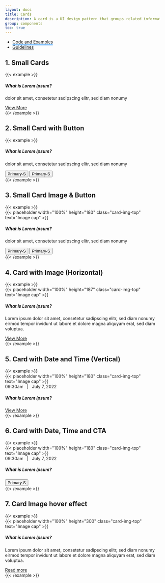```yaml
---
layout: docs
title: Cards
description: A card is a UI design pattern that groups related information in a flexible-size container visually resembling a playing card.
group: components
toc: true
---
```


<ul class="nav nav-tabs mb-3 primary-tab" id="primary-tabs" role="tablist">
  <li class="nav-item" role="presentation" style="margin-bottom:0;">
    <a class="nav-link active" style="border-bottom:3px solid #3399FF" href="../card/">Code and Examples </a>
  </li>
  </li>
  <li class="nav-item" role="presentation" style="margin-bottom:0;">
   <a class="nav-link" href="../card-anatomy/">Guidelines  </a>
  </li>
</ul>


## 1. Small Cards

<div class="grey-box p-0">
  {{< example >}}
  <div class="row">
    <div class="col-sm-4">
      <div class="card ds-card">
        <div class="card-body">
          <h5 class="card-title">What is Lorem Ipsum?</h5>
          <p class="card-text mb-3">dolor sit amet, consetetur sadipscing elitr, sed diam nonumy</p>
          <a class="action-icon" href="#"><span>View More</span><i class="icon bb-icon-arrow  font-10 theme-color"></i></a>
        </div>
      </div>
    </div>
  </div>
  {{< /example >}}
</div>


## 2. Small Card with Button

<div class="grey-box p-0">
  {{< example >}}
  <div class="row">
    <div class="col-sm-4">
    <div class="card ds-card">
      <div class="card-body">
        <h5 class="card-title">What is Lorem Ipsum?</h5>
        <p class="card-text mb-3">dolor sit amet, consetetur sadipscing elitr, sed diam nonumy</p>
        <button class="btn btn-primary-outline btn-ripple ds-btn-primary-outline ds-btn-small me-2">Primary-S</button>
        <button class="btn btn-primary ds-btn-primary btn-ripple ds-btn-small">Primary-S</button>
      </div>
    </div>
    </div>
  </div>
  {{< /example >}}
</div>

## 3. Small Card Image & Button

<div class="grey-box p-0">
  {{< example >}}
  <div class="row">
    <div class="col-sm-4">
    <div class="card ds-card">
      {{< placeholder width="100%" height="180" class="card-img-top" text="Image cap" >}}
      <div class="card-body">
        <h5 class="card-title">What is Lorem Ipsum?</h5>
        <p class="card-text mb-3">dolor sit amet, consetetur sadipscing elitr, sed diam nonumy</p>
        <button class="btn btn-primary-outline btn-ripple ds-btn-primary-outline ds-btn-small me-2">Primary-S</button>
        <button class="btn btn-primary ds-btn-primary btn-ripple ds-btn-small">Primary-S</button>
      </div>
    </div>
    </div>
  </div>
  {{< /example >}}
</div>

## 4. Card with Image (Horizontal)

<div class="grey-box p-0">
  {{< example >}}
  <div class="row">
  <div class="col-sm-6">
   <div class="card ds-card ds-large-card">
   <div class="col-sm-4">
    <div class="card-img">
      {{< placeholder width="100%" height="187" class="card-img-top" text="Image cap" >}}
     </div>
   </div>
   <div class="col-sm-8">
    <div class="card-body">
        <h5 class="card-title">What is Lorem Ipsum?</h5>
          <p class="card-text mb-3">Lorem ipsum dolor sit amet, consetetur sadipscing elitr, sed diam nonumy eirmod tempor invidunt ut labore et dolore magna aliquyam erat, sed diam voluptua.</p>
          <a class="action-icon" href="#"><span>View More</span><i class="icon bb-icon-arrow  font-10 theme-color"></i></a>
      </div>
   </div>
   
    
  </div>
  </div>
</div>
  {{< /example >}}
</div>

## 5. Card with Date and Time (Vertical)

<div class="grey-box p-0">
  {{< example >}}
   <div class="row">
    <div class="col-sm-4">
    <div class="card ds-card">
      {{< placeholder width="100%" height="180" class="card-img-top" text="Image cap" >}}
      <div class="card-body">
        <div class="date-time"><span>09:30am</span>&nbsp;&nbsp; | &nbsp;&nbsp;July 7, 2022</div>
        <h5 class="card-title">What is Lorem Ipsum?</h5>
        <a class="action-icon" href="#"><span>View More</span><i class="icon bb-icon-arrow  font-10 theme-color"></i></a>
      </div>
    </div>
    </div>
  </div>
  {{< /example >}}
</div>

## 6. Card with Date, Time and CTA

<div class="grey-box p-0">
  {{< example >}}
   <div class="row">
    <div class="col-sm-4">
    <div class="card ds-card">
      {{< placeholder width="100%" height="180" class="card-img-top" text="Image cap" >}}
      <div class="card-body">
        <div class="date-time"><span>09:30am</span>&nbsp;&nbsp; | &nbsp;&nbsp;July 7, 2022</div>
        <h5 class="card-title">What is Lorem Ipsum?</h5>
        <button class="btn btn-primary ds-btn-primary btn-ripple ds-btn-small">Primary-S</button>
      </div>
    </div>
    </div>
  </div>
  {{< /example >}}
</div>

<!-- ## 4. Medium Card

<div class="grey-box p-0">
  {{< example >}}
  <div class="row">
    <div class="col-sm-8">
      <div class="card ds-card ds-card-md">
        <div class="card-body">
          <h5 class="card-title">What is Lorem Ipsum?</h5>
          <p class="card-text mb-3">dolor sit amet, consetetur sadipscing elitr, sed diam nonumy eirmod tempor invidunt ut labore et dolore magna aliquyam erat, sed diam voluptua</p>
          <a class="action-icon" href="#"><span>View More</span><i class="icon bb-icon-arrow  font-10 theme-color"></i></a>
        </div>
      </div>
    </div>
  </div>
  {{< /example >}}
</div>


## 5. Medium Card Button

<div class="grey-box p-0">
  {{< example >}}
  <div class="row">
    <div class="col-sm-8">
    <div class="card ds-card ds-card-md">
      <div class="card-body">
          <h5 class="card-title">What is Lorem Ipsum?</h5>
          <p class="card-text mb-3">dolor sit amet, consetetur sadipscing elitr, sed diam nonumy eirmod tempor invidunt ut labore et dolore magna aliquyam erat, sed diam voluptua</p>
           <button class="btn btn-primary-outline btn-ripple ds-btn-primary-outline me-2">Primary-S</button>
          <button class="btn btn-primary ds-btn-primary btn-ripple">Primary-S</button>
      </div>
    </div>
    </div>
  </div>
  {{< /example >}}
</div>

## 6. Medium Card Image & Button

<div class="grey-box p-0">
  {{< example >}}
  <div class="row">
    <div class="col-sm-8">
    <div class="card ds-card ds-card-md">
      {{< placeholder width="100%" height="180" class="card-img-top" text="Image cap" >}}
      <div class="card-body">
          <h5 class="card-title">What is Lorem Ipsum?</h5>
          <p class="card-text mb-3">dolor sit amet, consetetur sadipscing elitr, sed diam nonumy eirmod tempor invidunt ut labore et dolore magna aliquyam erat, sed diam voluptua</p>
           <button class="btn btn-primary-outline btn-ripple ds-btn-primary-outline me-2">Primary-S</button>
          <button class="btn btn-primary ds-btn-primary btn-ripple">Primary-S</button>
      </div>
    </div>
    </div>
  </div>
  {{< /example >}}
</div>

## 7. Large Card
<div class="grey-box p-0">
{{< example >}}
<div class="row">
  <div class="col-sm-12">
    <div class="card ds-card ds-card-lg">
      <div class="card-body">
        <h5 class="card-title">What is Lorem Ipsum?</h5>
          <p class="card-text mb-3">Lorem ipsum dolor sit amet, consetetur sadipscing elitr, sed diam nonumy eirmod tempor invidunt ut labore et dolore magna aliquyam erat, sed diam voluptua. At vero eos et accusam et justo duo dolores et ea rebum. Stet clita kasd gubergren, no sea takimata sanctus est Lorem ipsum dolor sit amet. Lorem ipsum dolor sit amet, consetetur sadipscing elitr, sed diam nonumy eirmod tempor invidunt…</p>
          <a class="action-icon" href="#"><span>View More</span><i class="icon bb-icon-arrow  font-10 theme-color"></i></a>
      </div>
    </div>
  </div>
</div>
{{< /example >}}
</div>

## 8. Large Card Button
<div class="grey-box p-0">
{{< example >}}
<div class="row">
  <div class="col-sm-12">
   <div class="card ds-card ds-card-lg">
    <div class="card-body">
       <h5 class="card-title">What is Lorem Ipsum?</h5>
          <p class="card-text mb-3">Lorem ipsum dolor sit amet, consetetur sadipscing elitr, sed diam nonumy eirmod tempor invidunt ut labore et dolore magna aliquyam erat, sed diam voluptua. At vero eos et accusam et justo duo dolores et ea rebum. Stet clita kasd gubergren, no sea takimata sanctus est Lorem ipsum dolor sit amet. Lorem ipsum dolor sit amet, consetetur sadipscing elitr, sed diam nonumy eirmod tempor invidunt…</p>
       <button class="btn btn-primary-outline btn-ripple ds-btn-primary-outline ds-btn-large me-2">Primary-S</button>
          <button class="btn btn-primary ds-btn-primary btn-ripple ds-btn-large">Primary-S</button>
    </div>
  </div>
   </div>
</div>
{{< /example >}}
</div>

## 9. Large Card Image & Button
<div class="grey-box p-0">
{{< example >}}
<div class="row">
  <div class="col-sm-12">
   <div class="card ds-card ds-large-card ds-card-lg">
   <div class="col-sm-4">
    <div class="card-img">
      {{< placeholder width="100%" height="190" class="card-img-top" text="Image cap" >}}
     </div>
   </div>
   <div class="col-sm-8">
    <div class="card-body">
        <h5 class="card-title">What is Lorem Ipsum?</h5>
          <p class="card-text mb-3">Lorem ipsum dolor sit amet, consetetur sadipscing elitr, sed diam nonumy eirmod tempor invidunt ut labore et dolore magna aliquyam erat, sed diam voluptua.</p>
          <a class="action-icon" href="#"><span>View More</span><i class="icon bb-icon-arrow  font-10 theme-color"></i></a>
      </div>
   </div>
   
    
  </div>
  </div>
</div>
{{< /example >}}
</div>-->

## 7. Card Image hover effect
<div class="grey-box p-0">
{{< example >}}
<div class="row">
  <div class="col-sm-4">
   <div class="card ds-card ds-card-effect">
    <div class="card-img-sec">
      <div class="card-img">
        {{< placeholder width="100%" height="300" class="card-img-top" text="Image cap" >}}
      </div>
     </div>
    <div class="card-body">
        <h5 class="card-title">What is Lorem Ipsum?</h5>
          <p class="card-text mb-3">Lorem ipsum dolor sit amet, consetetur sadipscing elitr, sed diam nonumy eirmod tempor invidunt ut labore et dolore magna aliquyam erat, sed diam voluptua.</p>
          <a href="#" class="ds-card-link"><span>Read more</span><i class="icon bb-icon-arrow  font-14"></i></a>
      </div>
   </div>
  </div>
</div>
{{< /example >}}
</div> 

  
  